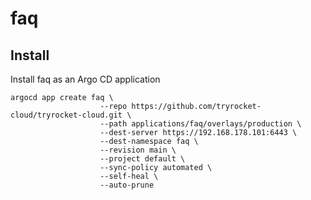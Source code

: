 # faq


## Install

Install faq as an Argo CD application

    argocd app create faq \
                        --repo https://github.com/tryrocket-cloud/tryrocket-cloud.git \
                        --path applications/faq/overlays/production \
                        --dest-server https://192.168.178.101:6443 \
                        --dest-namespace faq \
                        --revision main \
                        --project default \
                        --sync-policy automated \
                        --self-heal \
                        --auto-prune
